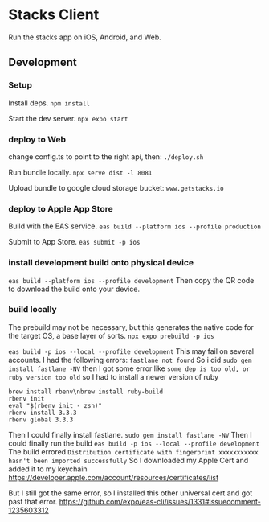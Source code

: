 # Stacks Client
Run the stacks app on iOS, Android, and Web.

## Development

### Setup
Install deps.
```npm install```

Start the dev server.
```npx expo start```

### deploy to Web
change config.ts to point to the right api, then:
```./deploy.sh```

Run bundle locally.
```npx serve dist -l 8081```

Upload bundle to google cloud storage bucket: `www.getstacks.io`


### deploy to Apple App Store
Build with the EAS service.
```eas build --platform ios --profile production```

Submit to App Store.
```eas submit -p ios```


### install development build onto physical device
```eas build --platform ios --profile development```
Then copy the QR code to download the build onto your device.

### build locally
The prebuild may not be necessary, but this generates the native code for the target OS,
a base layer of sorts.
```npx expo prebuild -p ios```

```eas build -p ios --local --profile development```
This may fail on several accounts. I had the following errors:
```fastlane not found```
So i did
```sudo gem install fastlane -NV```
then I got some error like
```some dep is too old, or ruby version too old```
so I had to install a newer version of ruby
```
brew install rbenv\nbrew install ruby-build
rbenv init
eval "$(rbenv init - zsh)"
rbenv install 3.3.3
rbenv global 3.3.3
```
Then I could finally install fastlane.
```sudo gem install fastlane -NV```
Then I could finally run the build
```eas build -p ios --local --profile development```
The build errored
```Distribution certificate with fingerprint xxxxxxxxxxx hasn't been imported successfully```
So I downloaded my Apple Cert and added it to my keychain
https://developer.apple.com/account/resources/certificates/list

But I still got the same error, so I installed this other universal cert and got past that error.
https://github.com/expo/eas-cli/issues/1331#issuecomment-1235603312

